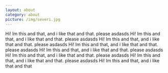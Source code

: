 ```yaml
---
layout: about
category: about
picture: /img/severi.jpg
---
```


Hi! Im this and that, and i like that and that. please asdasds Hi! Im this and that, and i like that and that. please asdasds Hi! Im this and that, and i like that and that. please asdasds Hi! Im this and that, and i like that and that. please asdasds Hi! Im this and that, and i like that and that. please asdasds Hi! Im this and that, and i like that and that. please asdasds Hi! Im this and that, and i like that and that. please asdasds Hi! Im this and that, and i like that and that


